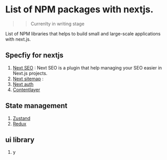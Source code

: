 # List of NPM packages with nextjs.

>> Currenlty in writing stage

List of NPM libraries that helps to build small and large-scale applications with next.js.

## Specfiy for nextjs
1. [Next SEO](https://www.npmjs.com/package/next-seo) : Next SEO is a plugin that help managing your SEO easier in Next.js projects.
2. [Next sitemap](https://www.npmjs.com/package/next-sitemap) : 
3. [Next auth](https://www.npmjs.com/package/next-auth)
4. [Contentlayer](https://www.npmjs.com/package/contentlayer)

## State management
1. [Zustand](https://github.com/pmndrs/zustand) 
2. [Redux](https://redux.js.org/)

## ui library
1. y

